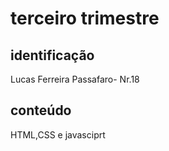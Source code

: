 # terceiro trimestre 

## identificação 
Lucas Ferreira Passafaro- Nr.18

## conteúdo
HTML,CSS e javasciprt
